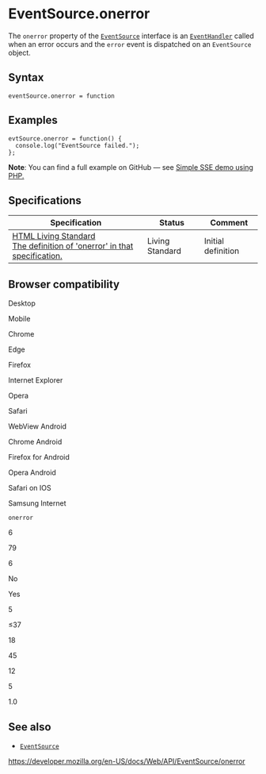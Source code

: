 EventSource.onerror
===================

The `onerror` property of the [`EventSource`](../eventsource) interface is an [`EventHandler`](https://developer.mozilla.org/en-US/docs/Web/Events/Event_handlers) called when an error occurs and the `error` event is dispatched on an `EventSource` object.

Syntax
------

    eventSource.onerror = function

Examples
--------

    evtSource.onerror = function() {
      console.log("EventSource failed.");
    };

**Note**: You can find a full example on GitHub — see [Simple SSE demo using PHP.](https://github.com/mdn/dom-examples/tree/master/server-sent-events)

Specifications
--------------

<table><thead><tr class="header"><th>Specification</th><th>Status</th><th>Comment</th></tr></thead><tbody><tr class="odd"><td><a href="https://html.spec.whatwg.org/multipage/comms.html#handler-eventsource-onerror">HTML Living Standard<br />
<span class="small">The definition of 'onerror' in that specification.</span></a></td><td><span class="spec-living">Living Standard</span></td><td>Initial definition</td></tr></tbody></table>

Browser compatibility
---------------------

Desktop

Mobile

Chrome

Edge

Firefox

Internet Explorer

Opera

Safari

WebView Android

Chrome Android

Firefox for Android

Opera Android

Safari on IOS

Samsung Internet

`onerror`

6

79

6

No

Yes

5

≤37

18

45

12

5

1.0

See also
--------

-   [`EventSource`](../eventsource)

<a href="https://developer.mozilla.org/en-US/docs/Web/API/EventSource/onerror" class="_attribution-link">https://developer.mozilla.org/en-US/docs/Web/API/EventSource/onerror</a>
